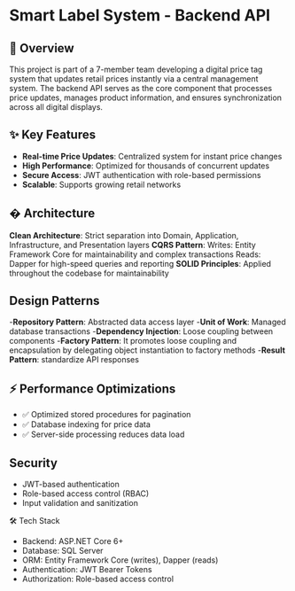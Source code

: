 # Smart Label System - Backend API

## 📝 Overview  
This project is part of a 7-member team developing a digital price tag system that updates retail prices instantly via a central management system. The backend API serves as the core component that processes price updates, manages product information, and ensures synchronization across all digital displays.

## ✨ Key Features  
- **Real-time Price Updates**: Centralized system for instant price changes  
- **High Performance**: Optimized for thousands of concurrent updates  
- **Secure Access**: JWT authentication with role-based permissions  
- **Scalable**: Supports growing retail networks  

## � Architecture 
**Clean Architecture**:
  Strict separation into Domain, Application, Infrastructure, and Presentation layers
**CQRS Pattern**:
  Writes: Entity Framework Core for maintainability and complex transactions
  Reads: Dapper for high-speed queries and reporting
**SOLID Principles**:
  Applied throughout the codebase for maintainability

## Design Patterns
-**Repository Pattern**: Abstracted data access layer
-**Unit of Work**: Managed database transactions
-**Dependency Injection**: Loose coupling between components
-**Factory Pattern**:  It promotes loose coupling and encapsulation by delegating object instantiation to factory methods
-**Result Pattern**: standardize API responses

## ⚡ Performance Optimizations  
- ✅ Optimized stored procedures for pagination  
- ✅ Database indexing for price data  
- ✅ Server-side processing reduces data load  

## Security
- JWT-based authentication
- Role-based access control (RBAC)
- Input validation and sanitization

🛠️ Tech Stack
- Backend: ASP.NET Core 6+
- Database: SQL Server
- ORM: Entity Framework Core (writes), Dapper (reads)
- Authentication: JWT Bearer Tokens
- Authorization: Role-based access control

